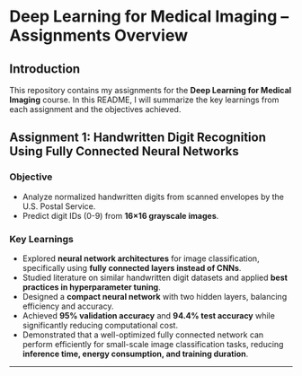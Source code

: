 # Deep Learning for Medical Imaging – Assignments Overview
## Introduction
This repository contains my assignments for the **Deep Learning for Medical Imaging** course. 
In this README, I will summarize the key learnings from each assignment and the objectives achieved.

## Assignment 1: Handwritten Digit Recognition Using Fully Connected Neural Networks

### **Objective**
- Analyze normalized handwritten digits from scanned envelopes by the U.S. Postal Service.
- Predict digit IDs (0-9) from **16×16 grayscale images**.

### **Key Learnings**
- Explored **neural network architectures** for image classification, specifically using **fully connected layers instead of CNNs**.
- Studied literature on similar handwritten digit datasets and applied **best practices in hyperparameter tuning**.
- Designed a **compact neural network** with two hidden layers, balancing efficiency and accuracy.
- Achieved **95% validation accuracy** and **94.4% test accuracy** while significantly reducing computational cost.
- Demonstrated that a well-optimized fully connected network can perform efficiently for small-scale image classification tasks, reducing **inference time, energy consumption, and training duration**.

---
